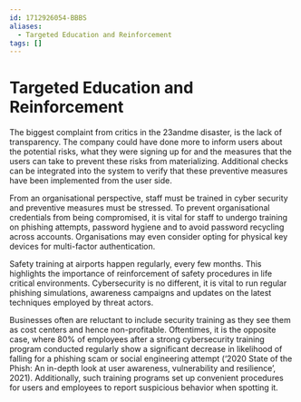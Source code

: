 ```yaml
---
id: 1712926054-BBBS
aliases:
  - Targeted Education and Reinforcement
tags: []
---
```


# Targeted Education and Reinforcement

The biggest complaint from critics in the 23andme disaster, is the lack of transparency. The company could have done more to inform users about the potential risks, what they were signing up for and the measures that the users can take to prevent these risks from materializing. Additional checks can be integrated into the system to verify that these preventive measures have been implemented from the user side.

From an organisational perspective, staff must be trained in cyber security and preventive measures must be stressed. To prevent organisational credentials from being compromised, it is vital for staff to undergo training on phishing attempts, password hygiene and to avoid password recycling across accounts. Organisations may even consider opting for physical key devices for multi-factor authentication.

Safety training at airports happen regularly, every few months. This highlights the importance of reinforcement of safety procedures in life critical environments. Cybersecurity is no different, it is vital to run regular phishing simulations, awareness campaigns and updates on the latest techniques employed by threat actors.

Businesses often are reluctant to include security training as they see them as cost centers and hence non-profitable. Oftentimes, it is the opposite case, where 80% of employees after a strong cybersecurity training program conducted regularly show a significant decrease in likelihood of falling for a phishing scam or social engineering attempt (‘2020 State of the Phish: An in-depth look at user awareness, vulnerability and resilience’, 2021). Additionally, such training programs set up convenient procedures for users and employees to report suspicious behavior when spotting it.
